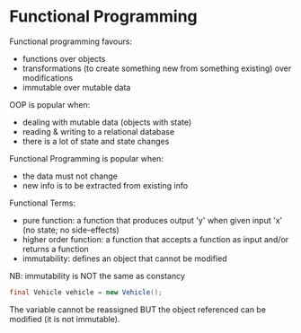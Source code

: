 # Functional Programming

Functional programming favours:
- functions over objects
- transformations (to create something new from something existing) over modifications
- immutable over mutable data

OOP is popular when:
- dealing with mutable data (objects with state)
- reading & writing to a relational database
- there is a lot of state and state changes

Functional Programming is popular when:
- the data must not change
- new info is to be extracted from existing info

Functional Terms:
- pure function: a function that produces output 'y' when given input 'x' (no state; no side-effects)
- higher order function: a function that accepts a function as input and/or returns a function
- immutability: defines an object that cannot be modified

NB: immutability is NOT the same as constancy

```java
final Vehicle vehicle = new Vehicle();
```

The variable cannot be reassigned BUT the object referenced can be modified (it is not immutable).